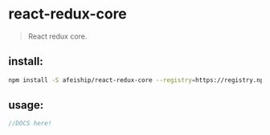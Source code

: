 # react-redux-core
> React redux core.


## install:
```bash
npm install -S afeiship/react-redux-core --registry=https://registry.npm.taobao.org
```

## usage:
```js
//DOCS here!
```
